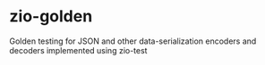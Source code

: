 # zio-golden
Golden testing for JSON and other data-serialization encoders and decoders implemented using zio-test
